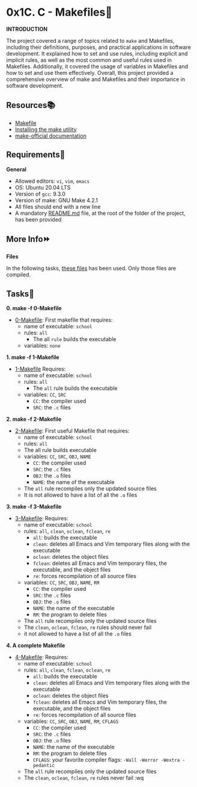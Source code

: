 # 0x1C. C - Makefiles:shell:

**INTRODUCTION**

The project covered a range of topics related to `make` and Makefiles, including their definitions, purposes, and practical applications in software development. It explained how to set and use rules, including explicit and implicit rules, as well as the most common and useful rules used in Makefiles. Additionally, it covered the usage of variables in Makefiles and how to set and use them effectively. Overall, this project provided a comprehensive overview of make and Makefiles and their importance in software development.

## Resources:books:
- [Makefile](https://www.google.com/search?q=makefile#ip=1)
- [Installing the make utility](https://www.geeksforgeeks.org/how-to-install-make-on-ubuntu/)
- [make-official documentation](https://www.gnu.org/software/make/manual/html_node/)

## Requirements:pushpin:

**General**
- Allowed editors: `vi`, `vim`, `emacs`
- OS: Ubuntu 20.04 LTS
- Version of `gcc`: 9.3.0
- Version of make: GNU Make 4.2.1
- All files should end with a new line
- A mandatory [README.md](./README.md) file, at the root of the folder of the project, has been provided

## More Info:fast_forward:

**Files**

In the following tasks, [these files](https://github.com/holbertonschool/0x1B.c) has been used. Only those files are compiled.

## Tasks:page_with_curl:

**0. make -f 0-Makefile**
- [0-Makefile](./0-Makefile): First makefile that requires:
  - name of executable: `school`
  - rules: `all`
    - The all `rule` builds the executable
  - variables: `none`

**1. make -f 1-Makefile**
- [1-Makefile](./1-Makefile) Requires:
  - name of executable: `school`
  - rules: `all`
    - The `all` rule builds the executable
  - variables: `CC`, `SRC`
    - `CC`: the compiler used
    - `SRC`: the `.c` files

**2. make -f 2-Makefile**
- [2-Makefile](./2-Makefile): First useful Makefile that requires:
  - name of executable: `school`
  - rules: `all`
  - The all rule builds executable
  - variables: `CC`, `SRC`, `OBJ`, `NAME`
    - `CC`: the compiler used
    - `SRC`: the `.c` files
    - `OBJ`: the `.o` files
    - `NAME`: the name of the executable
  - The `all` rule recompiles only the updated source files
  - It is not allowed to have a list of all the `.o` files

**3. make -f 3-Makefile**
- [3-Makefile](./3-Makefile): Requires:
  - name of executable: `school`
  - rules: `all`, `clean`, `oclean`, `fclean`, `re`
    - `all`: builds the executable
    - `clean`: deletes all Emacs and Vim temporary files along with the executable
    - `oclean`: deletes the object files
    - `fclean`: deletes all Emacs and Vim temporary files, the executable, and the object files
    - `re`: forces recompilation of all source files
  - variables: `CC`, `SRC`, `OBJ`, `NAME`, `RM`
    - `CC`: the compiler used
    - `SRC`: the `.c` files
    - `OBJ`: the `.o` files
    - `NAME`: the name of the executable
    - `RM`: the program to delete files
  - The `all` rule recompiles only the updated source files
  - The `clean`, `oclean`, `fclean`, `re` rules should never fail
  - it not allowed to have a list of all the `.o` files

**4. A complete Makefile**
- [4-Makefile](./4-Makefile): Requires:
  - name of executable: `school`
  - rules: `all`, `clean`, `fclean`, `oclean`, `re`
    - `all`: builds the executable
    - `clean`: deletes all Emacs and Vim temporary files along with the executable
    - `oclean`: deletes the object files
    - `fclean`: deletes all Emacs and Vim temporary files, the executable, and the object files
    - `re`: forces recompilation of all source files
  - variables: `CC`, `SRC`, `OBJ`, `NAME`, `RM`, `CFLAGS`
    - `CC`: the compiler used
    - `SRC`: the `.c` files
    - `OBJ`: the `.o` files
    - `NAME`: the name of the executable
    - `RM`: the program to delete files
    - `CFLAGS`: your favorite compiler flags: `-Wall -Werror -Wextra -pedantic`
  - The `all` rule recompiles only the updated source files
  - The `clean`, `oclean`, `fclean`, `re` rules never fail
  :wq


